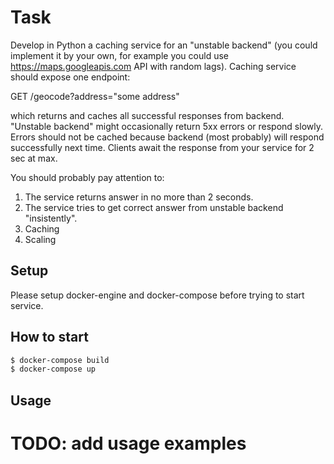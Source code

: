 # Task

Develop in Python a caching service for an "unstable backend" (you could implement it by your own,
for example you could use https://maps.googleapis.com API with random lags).
Caching service should expose one endpoint:

GET /geocode?address="some address"

which returns and caches all successful responses from backend.
"Unstable backend" might occasionally return 5xx errors or respond slowly.
Errors should not be cached because backend (most probably) will respond successfully next time.
Clients await the response from your service for 2 sec at max.

You should probably pay attention to:
1. The service returns answer in no more than 2 seconds.
2. The service tries to get correct answer from unstable backend "insistently".
3. Caching
4. Scaling

## Setup
Please setup docker-engine and docker-compose before trying to start service.

## How to start
```bash
$ docker-compose build
$ docker-compose up
```

## Usage
# TODO: add usage examples
